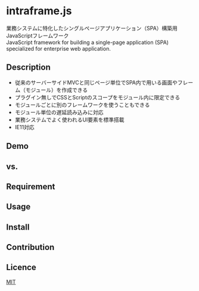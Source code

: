 # intraframe.js
業務システムに特化したシングルページアプリケーション（SPA）構築用JavaScriptフレームワーク  
JavaScript framework for building a single-page application (SPA) specialized for enterprise web application.

## Description
- 従来のサーバーサイドMVCと同じページ単位でSPA内で用いる画面やフレーム（モジュール）を作成できる
- プラグイン無しでCSSとScriptのスコープをモジュール内に限定できる
- モジュールごとに別のフレームワークを使うこともできる
- モジュール単位の遅延読み込みに対応
- 業務システムでよく使われるUI要素を標準搭載
- IE11対応

## Demo

## vs.

## Requirement

## Usage

## Install

## Contribution

## Licence

[MIT](https://github.com/ht62e/intraframe.js/blob/master/LICENSE)
